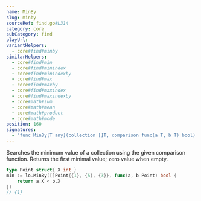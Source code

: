 ```yaml
---
name: MinBy
slug: minby
sourceRef: find.go#L314
category: core
subCategory: find
playUrl: 
variantHelpers:
  - core#find#minby
similarHelpers:
  - core#find#min
  - core#find#minindex
  - core#find#minindexby
  - core#find#max
  - core#find#maxby
  - core#find#maxindex
  - core#find#maxindexby
  - core#math#sum
  - core#math#mean
  - core#math#product
  - core#math#mode
position: 160
signatures:
  - "func MinBy[T any](collection []T, comparison func(a T, b T) bool) T"
---
```


Searches the minimum value of a collection using the given comparison function. Returns the first minimal value; zero value when empty.

```go
type Point struct{ X int }
min := lo.MinBy([]Point{{1}, {5}, {3}}, func(a, b Point) bool {
    return a.X < b.X
})
// {1}
```


